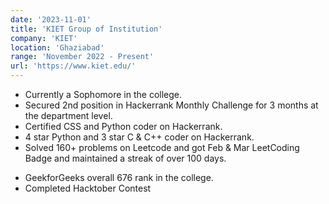 ```yaml
---
date: '2023-11-01'
title: 'KIET Group of Institution'
company: 'KIET'
location: 'Ghaziabad'
range: 'November 2022 - Present'
url: 'https://www.kiet.edu/'
---
```


- Currently a Sophomore in the college.
- Secured 2nd position in Hackerrank Monthly Challenge for 3 months at the department level.
- Certified CSS and Python coder on Hackerrank.
- 4 star Python and 3 star C & C++ coder on Hackerrank.
- Solved 160+ problems on Leetcode and got Feb & Mar LeetCoding Badge and maintained a streak of over 100 days.
<!-- - CodeChef contest max rating of 1279 and maintained a streak of over 100 days. -->
- GeekforGeeks overall 676 rank in the college.
- Completed Hacktober Contest